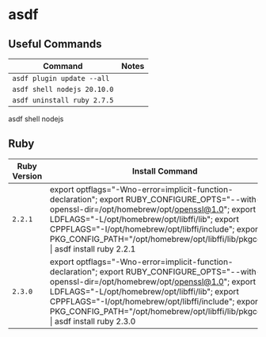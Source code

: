 # asdf

## Useful Commands

| Command                     | Notes |
| --------------------------- | ----- |
| `asdf plugin update --all`  |       |
| `asdf shell nodejs 20.10.0` |       |
| `asdf uninstall ruby 2.7.5` |       |

asdf shell nodejs

## Ruby

| Ruby Version | Install Command                                                                                                                                                                                                                                                                                                                              | Notes                                                                                   |
| ------------ | -------------------------------------------------------------------------------------------------------------------------------------------------------------------------------------------------------------------------------------------------------------------------------------------------------------------------------------------- | --------------------------------------------------------------------------------------- |
| `2.2.1`      | export optflags="-Wno-error=implicit-function-declaration"; export RUBY_CONFIGURE_OPTS="--with-openssl-dir=/opt/homebrew/opt/openssl@1.0"; export LDFLAGS="-L/opt/homebrew/opt/libffi/lib"; export CPPFLAGS="-I/opt/homebrew/opt/libffi/include"; export PKG_CONFIG_PATH="/opt/homebrew/opt/libffi/lib/pkgconfig" \| asdf install ruby 2.2.1 | Edit the [build file](http://grantcss.com/blog/2021/10/27/install-ruby-2-dot-2-m1-pro/) |
| `2.3.0`      | export optflags="-Wno-error=implicit-function-declaration"; export RUBY_CONFIGURE_OPTS="--with-openssl-dir=/opt/homebrew/opt/openssl@1.0"; export LDFLAGS="-L/opt/homebrew/opt/libffi/lib"; export CPPFLAGS="-I/opt/homebrew/opt/libffi/include"; export PKG_CONFIG_PATH="/opt/homebrew/opt/libffi/lib/pkgconfig" \| asdf install ruby 2.3.0 | This takes a while                                                                      |
